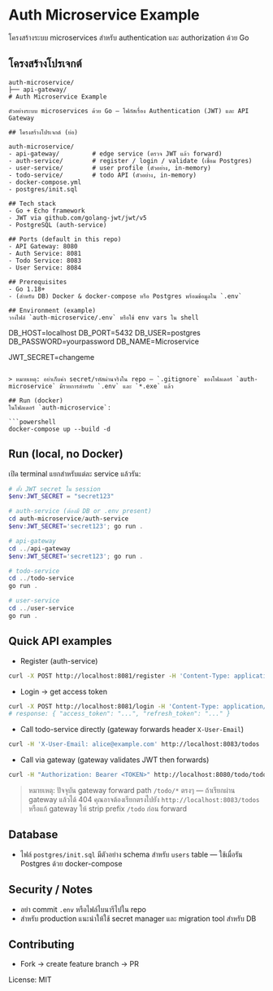 # Auth Microservice Example

โครงสร้างระบบ microservices สำหรับ authentication และ authorization ด้วย Go

## โครงสร้างโปรเจกต์
```
auth-microservice/
├── api-gateway/
# Auth Microservice Example

ตัวอย่างระบบ microservices ด้วย Go — โฟกัสเรื่อง Authentication (JWT) และ API Gateway

## โครงสร้างโปรเจกต์ (ย่อ)

auth-microservice/
- api-gateway/         # edge service (ตรวจ JWT แล้ว forward)
- auth-service/        # register / login / validate (เชื่อม Postgres)
- user-service/        # user profile (ตัวอย่าง, in-memory)
- todo-service/        # todo API (ตัวอย่าง, in-memory)
- docker-compose.yml
- postgres/init.sql

## Tech stack
- Go + Echo framework
- JWT via github.com/golang-jwt/jwt/v5
- PostgreSQL (auth-service)

## Ports (default in this repo)
- API Gateway: 8080
- Auth Service: 8081
- Todo Service: 8083
- User Service: 8084

## Prerequisites
- Go 1.18+
- (สำหรับ DB) Docker & docker-compose หรือ Postgres พร้อมข้อมูลใน `.env`

## Environment (example)
วางไฟล์ `auth-microservice/.env` หรือใช้ env vars ใน shell

```
DB_HOST=localhost
DB_PORT=5432
DB_USER=postgres
DB_PASSWORD=yourpassword
DB_NAME=Microservice

JWT_SECRET=changeme
```

> หมายเหตุ: อย่าเก็บค่า secret/รหัสผ่านจริงใน repo — `.gitignore` ของโฟลเดอร์ `auth-microservice` มีรายการสำหรับ `.env` และ `*.exe` แล้ว

## Run (docker)
ในโฟลเดอร์ `auth-microservice`:

```powershell
docker-compose up --build -d
```

## Run (local, no Docker)
เปิด terminal แยกสำหรับแต่ละ service แล้วรัน:

```powershell
# ตั้ง JWT secret ใน session
$env:JWT_SECRET = "secret123"

# auth-service (ต้องมี DB or .env present)
cd auth-microservice/auth-service
$env:JWT_SECRET='secret123'; go run .

# api-gateway
cd ../api-gateway
$env:JWT_SECRET='secret123'; go run .

# todo-service
cd ../todo-service
go run .

# user-service
cd ../user-service
go run .
```

## Quick API examples

- Register (auth-service)

```bash
curl -X POST http://localhost:8081/register -H 'Content-Type: application/json' -d '{"email":"alice@example.com","password":"pass"}'
```

- Login → get access token

```bash
curl -X POST http://localhost:8081/login -H 'Content-Type: application/json' -d '{"email":"alice@example.com","password":"pass"}'
# response: { "access_token": "...", "refresh_token": "..." }
```

- Call todo-service directly (gateway forwards header `X-User-Email`)

```bash
curl -H 'X-User-Email: alice@example.com' http://localhost:8083/todos
```

- Call via gateway (gateway validates JWT then forwards)

```bash
curl -H "Authorization: Bearer <TOKEN>" http://localhost:8080/todo/todos
```

> หมายเหตุ: ปัจจุบัน gateway forward path `/todo/*` ตรงๆ — ถ้าเรียกผ่าน gateway แล้วได้ 404 คุณอาจต้องเรียกตรงไปยัง `http://localhost:8083/todos` หรือแก้ gateway ให้ strip prefix `/todo` ก่อน forward

## Database
- ไฟล์ `postgres/init.sql` มีตัวอย่าง schema สำหรับ `users` table — ใช้เมื่อรัน Postgres ด้วย docker-compose

## Security / Notes
- อย่า commit `.env` หรือไฟล์ไบนารีไปใน repo
- สำหรับ production แนะนำให้ใช้ secret manager และ migration tool สำหรับ DB

## Contributing
- Fork → create feature branch → PR

License: MIT
